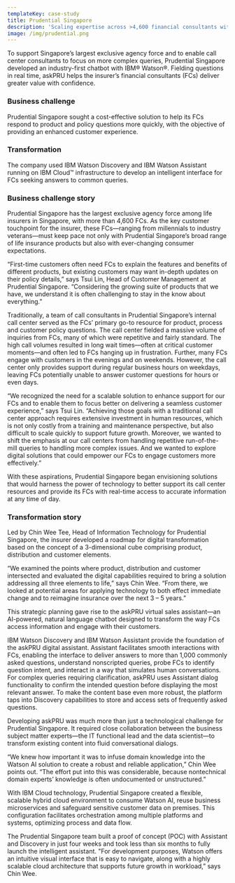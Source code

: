 ```yaml
---
templateKey: case-study
title: Prudential Singapore
description: 'Scaling expertise across >4,600 financial consultants with IBM Watson'
image: /img/prudential.png
---
```

To support Singapore’s largest exclusive agency force and to enable call center consultants to focus on more complex queries, Prudential Singapore developed an industry-first chatbot with IBM® Watson®. Fielding questions in real time, askPRU helps the insurer’s financial consultants (FCs) deliver greater value with confidence.

### Business challenge 

Prudential Singapore sought a cost-effective solution to help its FCs respond to product and policy questions more quickly, with the objective of providing an enhanced customer experience.

### Transformation 

The company used IBM Watson Discovery and IBM Watson Assistant running on IBM Cloud™ infrastructure to develop an intelligent interface for FCs seeking answers to common queries.

### Business challenge story

Prudential Singapore has the largest exclusive agency force among life insurers in Singapore, with more than 4,600 FCs. As the key customer touchpoint for the insurer, these FCs—ranging from millennials to industry veterans—must keep pace not only with Prudential Singapore’s broad range of life insurance products but also with ever-changing consumer expectations.

“First-time customers often need FCs to explain the features and benefits of different products, but existing customers may want in-depth updates on their policy details,” says Tsui Lin, Head of Customer Management at Prudential Singapore. “Considering the growing suite of products that we have, we understand it is often challenging to stay in the know about everything.”

Traditionally, a team of call consultants in Prudential Singapore’s internal call center served as the FCs’ primary go-to resource for product, process and customer policy questions. The call center fielded a massive volume of inquiries from FCs, many of which were repetitive and fairly standard. The high call volumes resulted in long wait times—often at critical customer moments—and often led to FCs hanging up in frustration. Further, many FCs engage with customers in the evenings and on weekends. However, the call center only provides support during regular business hours on weekdays, leaving FCs potentially unable to answer customer questions for hours or even days.

“We recognized the need for a scalable solution to enhance support for our FCs and to enable them to focus better on delivering a seamless customer experience,” says Tsui Lin. “Achieving those goals with a traditional call center approach requires extensive investment in human resources, which is not only costly from a training and maintenance perspective, but also difficult to scale quickly to support future growth. Moreover, we wanted to shift the emphasis at our call centers from handling repetitive run-of-the-mill queries to handling more complex issues. And we wanted to explore digital solutions that could empower our FCs to engage customers more effectively.”

With these aspirations, Prudential Singapore began envisioning solutions that would harness the power of technology to better support its call center resources and provide its FCs with real-time access to accurate information at any time of day.

### Transformation story

Led by Chin Wee Tee, Head of Information Technology for Prudential Singapore, the insurer developed a roadmap for digital transformation based on the concept of a 3-dimensional cube comprising product, distribution and customer elements.

“We examined the points where product, distribution and customer intersected and evaluated the digital capabilities required to bring a solution addressing all three elements to life,” says Chin Wee. “From there, we looked at potential areas for applying technology to both effect immediate change and to reimagine insurance over the next 3 – 5 years.”

This strategic planning gave rise to the askPRU virtual sales assistant—an AI-powered, natural language chatbot designed to transform the way FCs access information and engage with their customers.

IBM Watson Discovery and IBM Watson Assistant provide the foundation of the askPRU digital assistant. Assistant facilitates smooth interactions with FCs, enabling the interface to deliver answers to more than 1,000 commonly asked questions, understand nonscripted queries, probe FCs to identify question intent, and interact in a way that simulates human conversations. For complex queries requiring clarification, askPRU uses Assistant dialog functionality to confirm the intended question before displaying the most relevant answer. To make the content base even more robust, the platform taps into Discovery capabilities to store and access sets of frequently asked questions.

Developing askPRU was much more than just a technological challenge for Prudential Singapore. It required close collaboration between the business subject matter experts—the IT functional lead and the data scientist—to transform existing content into fluid conversational dialogs.

“We knew how important it was to infuse domain knowledge into the Watson AI solution to create a robust and reliable application,” Chin Wee points out. “The effort put into this was considerable, because nontechnical domain experts’ knowledge is often undocumented or unstructured.”

With IBM Cloud technology, Prudential Singapore created a flexible, scalable hybrid cloud environment to consume Watson AI, reuse business microservices and safeguard sensitive customer data on premises. This configuration facilitates orchestration among multiple platforms and systems, optimizing process and data flow.

The Prudential Singapore team built a proof of concept (POC) with Assistant and Discovery in just four weeks and took less than six months to fully launch the intelligent assistant. "For development purposes, Watson offers an intuitive visual interface that is easy to navigate, along with a highly scalable cloud architecture that supports future growth in workload,” says Chin Wee.
